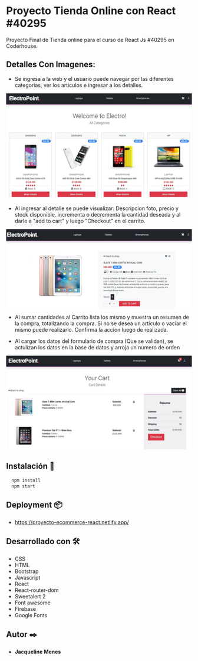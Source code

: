 # Proyecto Tienda Online con React #40295
Proyecto Final de Tienda online para el curso de React Js #40295 en Coderhouse.

## Detalles Con Imagenes:
- Se ingresa a la web y el usuario puede navegar por las diferentes categorias, ver los articulos e ingresar a los detalles.
<img src="./src/images/home.jpg">

- Al ingresar al detalle se puede visualizar: Descripcion foto, precio y stock disponible. incrementa o decrementa la cantidad deseada y al darle a "add to cart" y luego "Checkout" en el carrito.
<img src="./src/images/detalle.jpg">

- Al sumar cantidades al Carrito  lista los mismo y muestra un resumen de la compra, totalizando la compra. Si no se desea un articulo o vaciar el mismo puede realizarlo. Confirma la accion luego de realizada.

- Al cargar los datos del formulario de compra (Que se validan), se actulizan los datos en la base de datos y arroja un numero de orden
<img src="./src/images/carrito.jpg">

## Instalación 🔧

```
  npm install 
  npm start
```

## Deployment 📦

- https://proyecto-ecommerce-react.netlify.app/

## Desarrollado con 🛠️
- CSS
- HTML
- Bootstrap
- Javascript
- React
- React-router-dom
- Sweetalert 2
- Font awesome
- Firebase
- Google Fonts

## Autor ✒️

- **Jacqueline Menes** 